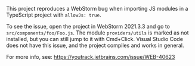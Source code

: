 This project reproduces a WebStorm bug when importing JS modules in a TypeScript project with `allowJs: true`.

To see the issue, open the project in WebStorm 2021.3.3 and go to `src/components/foo/Foo.js`.
The module `providers/utils` is marked as not installed, but you can still jump to it with Cmd+Click.
Visual Studio Code does not have this issue, and the project compiles and works in general.

For more info, see: https://youtrack.jetbrains.com/issue/WEB-40623
